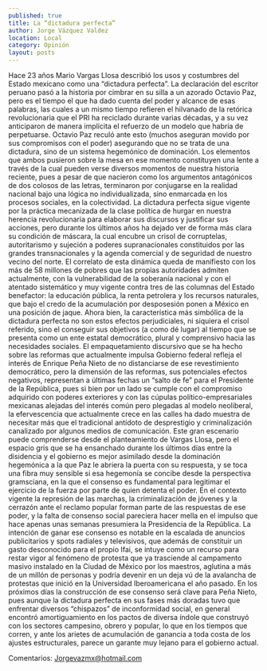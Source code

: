 ```yaml
---
published: true
title: La “dictadura perfecta”
author: Jorge Vázquez Valdez
location: Local
category: Opinión
layout: posts
---
```


Hace 23 años Mario Vargas Llosa describió los usos y costumbres del Estado mexicano como una “dictadura perfecta”. La declaración del escritor peruano pasó a la historia por cimbrar en su silla a un azorado Octavio Paz, pero es el tiempo el que ha dado cuenta del poder y alcance de esas palabras, las cuales a un mismo tiempo refieren el hilvanado de la retórica revolucionaria que el PRI ha reciclado durante varias décadas, y a su vez anticiparon de manera implícita el refuerzo de un modelo que habría de perpetuarse. Octavio Paz reculó ante esto (muchos aseguran movido por sus compromisos con el poder) asegurando que no se trata de una dictadura, sino de un sistema hegemónico de dominación. Los elementos que ambos pusieron sobre la mesa en ese momento constituyen una lente a través de la cual pueden verse diversos momentos de nuestra historia reciente, pues a pesar de que nacieron como los argumentos antagónicos de dos colosos de las letras, terminaron por conjugarse en la realidad nacional bajo una lógica no individualizada, sino enmarcada en los procesos sociales, en la colectividad. La dictadura perfecta sigue vigente por la práctica mecanizada de la clase política de hurgar en nuestra herencia revolucionaria para elaborar sus discursos y justificar sus acciones, pero durante los últimos años ha dejado ver de forma más clara su condición de máscara, la cual encubre un crisol de corruptelas, autoritarismo y sujeción a poderes supranacionales constituidos por las grandes transnacionales y la agenda comercial y de seguridad de nuestro vecino del norte. El correlato de esta dinámica queda de manifiesto con los más de 58 millones de pobres que las propias autoridades admiten actualmente, con la vulnerabilidad de la soberanía nacional y con el atentado sistemático y muy vigente contra tres de las columnas del Estado benefactor: la educación pública, la renta petrolera y los recursos naturales, que bajo el credo de la acumulación por desposesión ponen a México en una posición de jaque. Ahora bien, la característica más simbólica de la dictadura perfecta no son estos efectos perjudiciales, ni siquiera el crisol referido, sino el conseguir sus objetivos (a como dé lugar) al tiempo que se presenta como un ente estatal democrático, plural y comprensivo hacia las necesidades sociales. El empaquetamiento discursivo que se ha hecho sobre las reformas que actualmente impulsa Gobierno federal refleja el interés de Enrique Peña Nieto de no distanciarse de ese revestimiento democrático, pero la dimensión de las reformas, sus potenciales efectos negativos, representan a últimas fechas un “salto de fe” para el Presidente de la República, pues si bien por un lado se cumple con el compromiso adquirido con poderes exteriores y con las cúpulas político-empresariales mexicanas alejadas del interés común pero plegadas al modelo neoliberal, la efervescencia que actualmente crece en las calles ha dado muestra de necesitar más que el tradicional antídoto de desprestigio y criminalización canalizado por algunos medios de comunicación. Este gran escenario puede comprenderse desde el planteamiento de Vargas Llosa, pero el espacio gris que se ha ensanchado durante los últimos días entre la disidencia y el gobierno es mejor asimilado desde la dominación hegemónica a la que Paz le abriera la puerta con su respuesta, y se toca una fibra muy sensible si esa hegemonía se concibe desde la perspectiva gramsciana, en la que el consenso es fundamental para legitimar el ejercicio de la fuerza por parte de quien detenta el poder. En el contexto vigente la represión de las marchas, la criminalización de jóvenes y la cerrazón ante el reclamo popular forman parte de las respuestas de ese poder, y la falta de consenso social pareciera hacer mella en el impulso que hace apenas unas semanas presumiera la Presidencia de la República. La intención de ganar ese consenso es notable en la escalada de anuncios publicitarios y spots radiales y televisivos, que además de constituir un gasto desconocido para el propio Ifai, se intuye como un recurso para restar vigor al fenómeno de protesta que ya trasciende al campamento masivo instalado en la Ciudad de México por los maestros, aglutina a más de un millón de personas y podría devenir en un deja vú de la avalancha de protestas que inició en la Universidad Iberoamericana el año pasado. En los próximos días la construcción de ese consenso será clave para Peña Nieto, pues aunque la dictadura perfecta en sus fases más doradas tuvo que enfrentar diversos “chispazos” de inconformidad social, en general encontró amortiguamiento en los pactos de diversa índole que construyó con los sectores campesino, obrero y popular, lo que en los tiempos que corren, y ante los arietes de acumulación de ganancia a toda costa de los ajustes estructurales, parece un garante muy lejano para el gobierno actual. 

Comentarios: Jorgevazmx@hotmail.com
